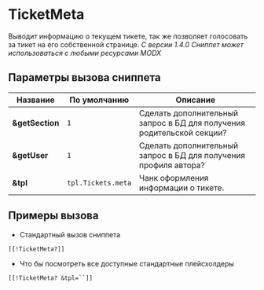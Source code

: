 # TicketMeta

Выводит информацию о текущем тикете, так же позволяет голосовать за тикет на его собственной странице.
*С версии 1.4.0 Сниппет может использоваться с любыми ресурсами MODX*

## Параметры вызова сниппета

| Название        | По умолчанию     | Описание                                                              |
|-----------------|------------------|-----------------------------------------------------------------------|
| **&getSection** | `1`                | Сделать дополнительный запрос в БД для получения родительской секции? |
| **&getUser**    | `1`                | Сделать дополнительный запрос в БД для получения профиля автора?      |
| **&tpl**        | `tpl.Tickets.meta` | Чанк оформления информации о тикете.                                  |

## Примеры вызова

* Стандартный вызов сниппета

```modx
[[!TicketMeta?]]
```

* Что бы посмотреть все доступные стандартные плейсхолдеры

```modx
[[!TicketMeta? &tpl=``]]
```
